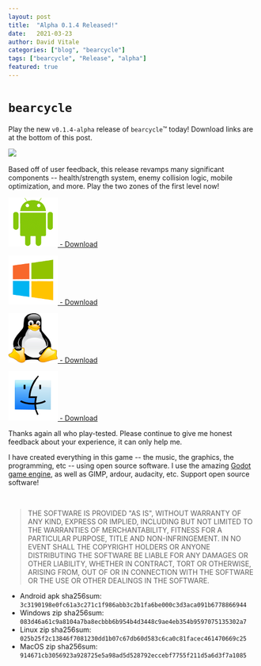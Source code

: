 ```yaml
---
layout: post
title:  "Alpha 0.1.4 Released!"
date:   2021-03-23
author: David Vitale
categories: ["blog", "bearcycle"]
tags: ["bearcycle", "Release", "alpha"]
featured: true
---
```


# `bearcycle`

Play the new `v0.1.4-alpha` release of `bearcycle`™ today! Download links are at the bottom of this post.

![](/assets/v013alpha.gif)

Based off of user feedback, this release revamps many significant components -- health/strength system, enemy collision logic, mobile optimization, and more. Play the two zones of the first level now!

[![](/assets/android.png) - Download](/downloads/bearcycle/v0.1.4-alpha/android/bearcycle.apk)

[![](/assets/windows.png) - Download](/downloads/bearcycle/v0.1.4-alpha/windows/bearcycle.zip)

[![](/assets/linux.png) - Download](/downloads/bearcycle/v0.1.4-alpha/linux/bearcycle.zip)

[![](/assets/macos.png) - Download](/downloads/bearcycle/v0.1.4-alpha/macos/bearcycle.zip)

Thanks again all who play-tested. Please continue to give me honest feedback about your experience, it can only help me.

I have created everything in this game -- the music, the graphics, the programming, etc -- using open source software. I use the amazing [Godot game engine](https://godotengine.org/), as well as GIMP, ardour, audacity, etc. Support open source software!

<br>

>THE SOFTWARE IS PROVIDED "AS IS", WITHOUT WARRANTY OF ANY KIND, EXPRESS OR IMPLIED, INCLUDING BUT NOT LIMITED TO THE WARRANTIES OF MERCHANTABILITY, FITNESS FOR A PARTICULAR PURPOSE, TITLE AND NON-INFRINGEMENT. IN NO EVENT SHALL THE COPYRIGHT HOLDERS OR ANYONE DISTRIBUTING THE SOFTWARE BE LIABLE FOR ANY DAMAGES OR OTHER LIABILITY, WHETHER IN CONTRACT, TORT OR OTHERWISE, ARISING FROM, OUT OF OR IN CONNECTION WITH THE SOFTWARE OR THE USE OR OTHER DEALINGS IN THE SOFTWARE.

- Android apk sha256sum: `3c3190198e0fc61a3c271c1f986abb3c2b1fa6be000c3d3aca091b6778866944`
- Windows zip sha256sum: `083d46a61c9a8104a7ba8ecbbb6b954b4d3448c9ae4eb354b9597075135302a7`
- Linux zip sha256sum: `025b25f2c13846f7081230dd1b07c67db60d583c6ca0c81facec461470669c25`
- MacOS zip sha256sum: `914671cb3056923a928725e5a98ad5d528792eccebf7755f211d5a6d3f7a1085`
